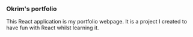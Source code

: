 ### Okrim's portfolio

This React application is my portfolio webpage. It is a project I created to have fun with React whilst learning it.